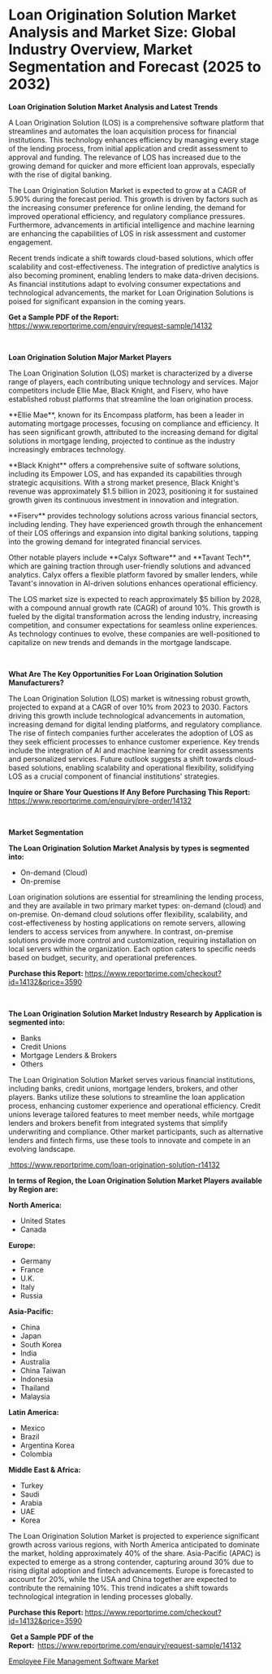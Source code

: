 <p><h1>Loan Origination Solution Market Analysis and Market Size: Global Industry Overview, Market Segmentation and Forecast (2025 to 2032)</h1></p><p><strong>Loan Origination Solution Market Analysis and Latest Trends</strong></p>
<p><p>A Loan Origination Solution (LOS) is a comprehensive software platform that streamlines and automates the loan acquisition process for financial institutions. This technology enhances efficiency by managing every stage of the lending process, from initial application and credit assessment to approval and funding. The relevance of LOS has increased due to the growing demand for quicker and more efficient loan approvals, especially with the rise of digital banking.</p><p>The Loan Origination Solution Market is expected to grow at a CAGR of 5.90% during the forecast period. This growth is driven by factors such as the increasing consumer preference for online lending, the demand for improved operational efficiency, and regulatory compliance pressures. Furthermore, advancements in artificial intelligence and machine learning are enhancing the capabilities of LOS in risk assessment and customer engagement. </p><p>Recent trends indicate a shift towards cloud-based solutions, which offer scalability and cost-effectiveness. The integration of predictive analytics is also becoming prominent, enabling lenders to make data-driven decisions. As financial institutions adapt to evolving consumer expectations and technological advancements, the market for Loan Origination Solutions is poised for significant expansion in the coming years.</p></p>
<p><strong>Get a Sample PDF of the Report:&nbsp;</strong> <a href="https://www.reportprime.com/enquiry/request-sample/14132?utm_campaign=3348&utm_medium=2&utm_source=Github&utm_content=ia&utm_term=20032025&utm_id=loan-origination-solution">https://www.reportprime.com/enquiry/request-sample/14132</a></p>
<p>&nbsp;</p>
<p><strong>Loan Origination Solution Major Market Players</strong></p>
<p><p>The Loan Origination Solution (LOS) market is characterized by a diverse range of players, each contributing unique technology and services. Major competitors include Ellie Mae, Black Knight, and Fiserv, who have established robust platforms that streamline the loan origination process. </p><p>**Ellie Mae**, known for its Encompass platform, has been a leader in automating mortgage processes, focusing on compliance and efficiency. It has seen significant growth, attributed to the increasing demand for digital solutions in mortgage lending, projected to continue as the industry increasingly embraces technology.</p><p>**Black Knight** offers a comprehensive suite of software solutions, including its Empower LOS, and has expanded its capabilities through strategic acquisitions. With a strong market presence, Black Knight's revenue was approximately $1.5 billion in 2023, positioning it for sustained growth given its continuous investment in innovation and integration.</p><p>**Fiserv** provides technology solutions across various financial sectors, including lending. They have experienced growth through the enhancement of their LOS offerings and expansion into digital banking solutions, tapping into the growing demand for integrated financial services.</p><p>Other notable players include **Calyx Software** and **Tavant Tech**, which are gaining traction through user-friendly solutions and advanced analytics. Calyx offers a flexible platform favored by smaller lenders, while Tavant's innovation in AI-driven solutions enhances operational efficiency.</p><p>The LOS market size is expected to reach approximately $5 billion by 2028, with a compound annual growth rate (CAGR) of around 10%. This growth is fueled by the digital transformation across the lending industry, increasing competition, and consumer expectations for seamless online experiences. As technology continues to evolve, these companies are well-positioned to capitalize on new trends and demands in the mortgage landscape.</p></p>
<p>&nbsp;</p>
<p><strong>What Are The Key Opportunities For Loan Origination Solution Manufacturers?</strong></p>
<p><p>The Loan Origination Solution (LOS) market is witnessing robust growth, projected to expand at a CAGR of over 10% from 2023 to 2030. Factors driving this growth include technological advancements in automation, increasing demand for digital lending platforms, and regulatory compliance. The rise of fintech companies further accelerates the adoption of LOS as they seek efficient processes to enhance customer experience. Key trends include the integration of AI and machine learning for credit assessments and personalized services. Future outlook suggests a shift towards cloud-based solutions, enabling scalability and operational flexibility, solidifying LOS as a crucial component of financial institutions' strategies.</p></p>
<p><strong>Inquire or Share Your Questions If Any Before Purchasing This Report:</strong> <a href="https://www.reportprime.com/enquiry/pre-order/14132?utm_campaign=3348&utm_medium=2&utm_source=Github&utm_content=ia&utm_term=20032025&utm_id=loan-origination-solution">https://www.reportprime.com/enquiry/pre-order/14132</a></p>
<p>&nbsp;</p>
<p><strong>Market Segmentation</strong></p>
<p><strong>The Loan Origination Solution Market Analysis by types is segmented into:</strong></p>
<p><ul><li>On-demand (Cloud)</li><li>On-premise</li></ul></p>
<p><p>Loan origination solutions are essential for streamlining the lending process, and they are available in two primary market types: on-demand (cloud) and on-premise. On-demand cloud solutions offer flexibility, scalability, and cost-effectiveness by hosting applications on remote servers, allowing lenders to access services from anywhere. In contrast, on-premise solutions provide more control and customization, requiring installation on local servers within the organization. Each option caters to specific needs based on budget, security, and operational preferences.</p></p>
<p><strong>Purchase this Report:&nbsp;</strong><a href="https://www.reportprime.com/checkout?id=14132&price=3590&utm_campaign=3348&utm_medium=2&utm_source=Github&utm_content=ia&utm_term=20032025&utm_id=loan-origination-solution">https://www.reportprime.com/checkout?id=14132&price=3590</a></p>
<p>&nbsp;</p>
<p><strong>The Loan Origination Solution Market Industry Research by Application is segmented into:</strong></p>
<p><ul><li>Banks</li><li>Credit Unions</li><li>Mortgage Lenders & Brokers</li><li>Others</li></ul></p>
<p><p>The Loan Origination Solution Market serves various financial institutions, including banks, credit unions, mortgage lenders, brokers, and other players. Banks utilize these solutions to streamline the loan application process, enhancing customer experience and operational efficiency. Credit unions leverage tailored features to meet member needs, while mortgage lenders and brokers benefit from integrated systems that simplify underwriting and compliance. Other market participants, such as alternative lenders and fintech firms, use these tools to innovate and compete in an evolving landscape.</p></p>
<p><a href="https://www.reportprime.com/loan-origination-solution-r14132?utm_campaign=3348&utm_medium=2&utm_source=Github&utm_content=ia&utm_term=20032025&utm_id=loan-origination-solution">&nbsp;https://www.reportprime.com/loan-origination-solution-r14132</a></p>
<p><strong>In terms of Region, the Loan Origination Solution Market Players available by Region are:</strong></p>
<p>
    <p> <strong> North America: </strong>
        <ul>
            <li>United States</li>
            <li>Canada</li>
        </ul>
        </p> 
    <p> <strong> Europe: </strong>
        <ul>
            <li>Germany</li>
            <li>France</li>
            <li>U.K.</li>
            <li>Italy</li>
            <li>Russia</li>
        </ul>
        </p> 
    <p> <strong> Asia-Pacific: </strong>
        <ul>
            <li>China</li>
            <li>Japan</li>
            <li>South Korea</li>
            <li>India</li>
            <li>Australia</li>
            <li>China Taiwan</li>
            <li>Indonesia</li>
            <li>Thailand</li>
            <li>Malaysia</li>
        </ul>
        </p> 
    <p> <strong> Latin America: </strong>
        <ul>
            <li>Mexico</li>
            <li>Brazil</li>
            <li>Argentina Korea</li>
            <li>Colombia</li>
        </ul>
        </p> 
    <p> <strong> Middle East & Africa: </strong>
        <ul>
            <li>Turkey</li>
            <li>Saudi</li>
            <li>Arabia</li>
            <li>UAE</li>
            <li>Korea</li>
        </ul>
    </p>
    </p>
<p><p>The Loan Origination Solution Market is projected to experience significant growth across various regions, with North America anticipated to dominate the market, holding approximately 40% of the share. Asia-Pacific (APAC) is expected to emerge as a strong contender, capturing around 30% due to rising digital adoption and fintech advancements. Europe is forecasted to account for 20%, while the USA and China together are expected to contribute the remaining 10%. This trend indicates a shift towards technological integration in lending processes globally.</p></p>
<p><strong>Purchase this Report: </strong><a href="https://www.reportprime.com/checkout?id=14132&price=3590&utm_campaign=3348&utm_medium=2&utm_source=Github&utm_content=ia&utm_term=20032025&utm_id=loan-origination-solution">https://www.reportprime.com/checkout?id=14132&price=3590</a></p>
<p>&nbsp;<strong>Get a Sample PDF of the Report:&nbsp;&nbsp;</strong><a href="https://www.reportprime.com/enquiry/request-sample/14132?utm_campaign=3348&utm_medium=2&utm_source=Github&utm_content=ia&utm_term=20032025&utm_id=loan-origination-solution">https://www.reportprime.com/enquiry/request-sample/14132</a></p>
<p><strong></strong></p>
<p><p><a href="https://github.com/peggiputra7o/Market-Research-Report-List-1/blob/main/employee-file-management-software-market.md?utm_campaign=3348&utm_medium=2&utm_source=Github&utm_content=ia&utm_term=20032025&utm_id=loan-origination-solution">Employee File Management Software Market</a></p></p>